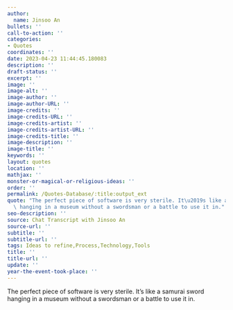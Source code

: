 ```yaml
---
author:
  name: Jinsoo An
bullets: ''
call-to-action: ''
categories:
- Quotes
coordinates: ''
date: 2023-04-23 11:44:45.180083
description: ''
draft-status: ''
excerpt: ''
image: ''
image-alt: ''
image-author: ''
image-author-URL: ''
image-credits: ''
image-credits-URL: ''
image-credits-artist: ''
image-credits-artist-URL: ''
image-credits-title: ''
image-description: ''
image-title: ''
keywords: ''
layout: quotes
location: ''
mathjax: ''
monster-or-magical-or-religious-ideas: ''
order: ''
permalink: /Quotes-Database/:title:output_ext
quote: "The perfect piece of software is very sterile. It\u2019s like a samurai sword\
  \ hanging in a museum without a swordsman or a battle to use it in."
seo-description: ''
source: Chat Transcript with Jinsoo An
source-url: ''
subtitle: ''
subtitle-url: ''
tags: Ideas to refine,Process,Technology,Tools
title: ''
title-url: ''
update: ''
year-the-event-took-place: ''
---
```

The perfect piece of software is very sterile. It’s like a samurai sword hanging in a museum without a swordsman or a battle to use it in.